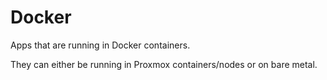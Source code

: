 # Docker

Apps that are running in Docker containers.

They can either be running in Proxmox containers/nodes or on bare metal.